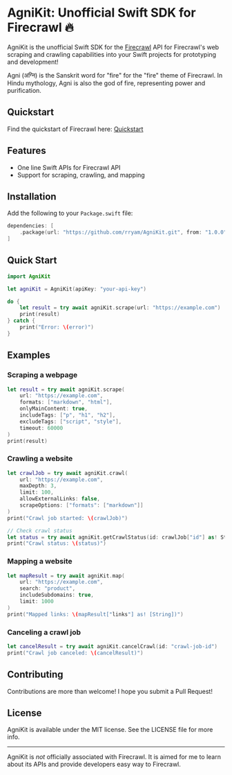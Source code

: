 # **AgniKit: Unofficial Swift SDK for Firecrawl 🔥**

AgniKit is the unofficial Swift SDK for the [Firecrawl](https://www.firecrawl.dev) API for Firecrawl's web scraping and crawling capabilities into your Swift projects for prototyping and development!

Agni (अग्नि) is the Sanskrit word for "fire" for the "fire" theme of Firecrawl. In Hindu mythology, Agni is also the god of fire, representing power and purification.

## **Quickstart**

Find the quickstart of Firecrawl here: [Quickstart](https://docs.firecrawl.dev/introduction)

## **Features**

- One line Swift APIs for Firecrawl API
- Support for scraping, crawling, and mapping

## **Installation**

Add the following to your `Package.swift` file:

```swift
dependencies: [
    .package(url: "https://github.com/rryam/AgniKit.git", from: "1.0.0")
]
```

## **Quick Start**

```swift
import AgniKit

let agniKit = AgniKit(apiKey: "your-api-key")

do {
    let result = try await agniKit.scrape(url: "https://example.com")
    print(result)
} catch {
    print("Error: \(error)")
}
```

## **Examples**

### Scraping a webpage

```swift
let result = try await agniKit.scrape(
    url: "https://example.com",
    formats: ["markdown", "html"],
    onlyMainContent: true,
    includeTags: ["p", "h1", "h2"],
    excludeTags: ["script", "style"],
    timeout: 60000
)
print(result)
```

### Crawling a website

```swift
let crawlJob = try await agniKit.crawl(
    url: "https://example.com",
    maxDepth: 3,
    limit: 100,
    allowExternalLinks: false,
    scrapeOptions: ["formats": ["markdown"]]
)
print("Crawl job started: \(crawlJob)")

// Check crawl status
let status = try await agniKit.getCrawlStatus(id: crawlJob["id"] as! String)
print("Crawl status: \(status)")
```

### Mapping a website

```swift
let mapResult = try await agniKit.map(
    url: "https://example.com",
    search: "product",
    includeSubdomains: true,
    limit: 1000
)
print("Mapped links: \(mapResult["links"] as! [String])")
```

### Canceling a crawl job

```swift
let cancelResult = try await agniKit.cancelCrawl(id: "crawl-job-id")
print("Crawl job canceled: \(cancelResult)")
```

## **Contributing**

Contributions are more than welcome! I hope you submit a Pull Request!

## **License**

AgniKit is available under the MIT license. See the LICENSE file for more info.

---

AgniKit is *not* officially associated with Firecrawl. It is aimed for me to learn about its APIs and provide developers easy way to Firecrawl.
